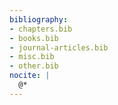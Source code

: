 ```yaml
---
bibliography:
- chapters.bib
- books.bib
- journal-articles.bib
- misc.bib
- other.bib
nocite: |
  @*
---
```

